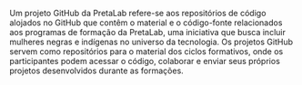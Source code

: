  Um projeto GitHub da PretaLab refere-se aos repositórios de código alojados no GitHub que contêm o material e o código-fonte relacionados aos programas de formação da PretaLab, uma iniciativa que busca incluir mulheres negras e indígenas no universo da tecnologia. Os projetos GitHub servem como repositórios para o material dos ciclos formativos, onde os participantes podem acessar o código, colaborar e enviar seus próprios projetos desenvolvidos durante as formações. 
